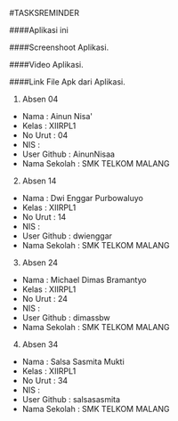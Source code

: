 #TASKSREMINDER

####Aplikasi ini

####Screenshoot Aplikasi.

####Video Aplikasi.

####Link File Apk dari Aplikasi.

1. Absen 04
  * Nama : Ainun Nisa'
  * Kelas : XIIRPL1
  * No Urut : 04
  * NIS : 
  * User Github : AinunNisaa
  * Nama Sekolah : SMK TELKOM MALANG
  
2. Absen 14 
  * Nama : Dwi Enggar Purbowaluyo
  * Kelas : XIIRPL1
  * No Urut : 14
  * NIS : 
  * User Github : dwienggar
  * Nama Sekolah : SMK TELKOM MALANG
  
3. Absen 24
  * Nama : Michael Dimas Bramantyo
  * Kelas : XIIRPL1
  * No Urut : 24
  * NIS : 
  * User Github : dimassbw
  * Nama Sekolah : SMK TELKOM MALANG

4. Absen 34
  * Nama : Salsa Sasmita Mukti
  * Kelas : XIIRPL1
  * No Urut : 34
  * NIS : 
  * User Github : salsasasmita
  * Nama Sekolah : SMK TELKOM MALANG
